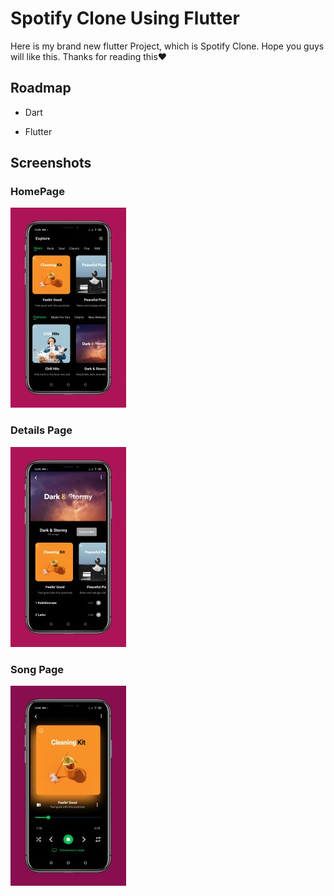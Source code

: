 
# Spotify Clone Using Flutter

Here is my brand new flutter Project, which is Spotify Clone.
Hope you guys will like this.
Thanks for reading this❤️ 


## Roadmap

- Dart

- Flutter


## Screenshots
### HomePage

![App Screenshot](https://github.com/rafipsv/Spotify-Clone/blob/master/assets/ScreenShot/Home%20Page.png?raw=true)

### Details Page

![App Screenshot](https://github.com/rafipsv/Spotify-Clone/blob/master/assets/ScreenShot/Details%20Page.PNG?raw=true)

### Song Page

![App Screenshot](https://github.com/rafipsv/Spotify-Clone/blob/master/assets/ScreenShot/Song%20Page.PNG?raw=true)



